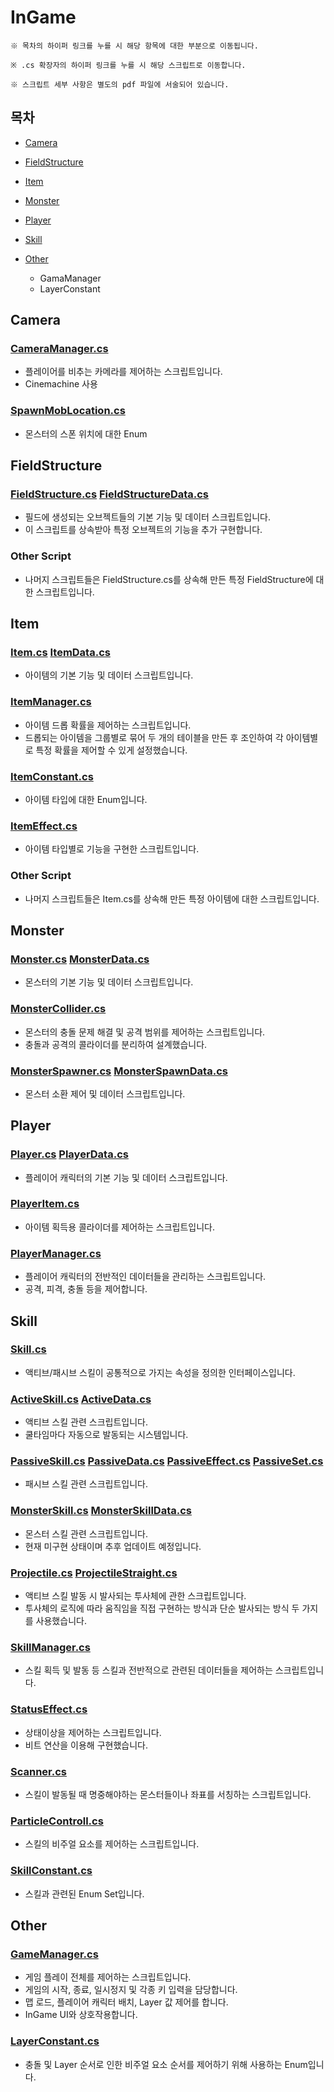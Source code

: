 # InGame
```
※ 목차의 하이퍼 링크를 누를 시 해당 항목에 대한 부분으로 이동됩니다.

※ .cs 확장자의 하이퍼 링크를 누를 시 해당 스크립트로 이동합니다.

※ 스크립트 세부 사항은 별도의 pdf 파일에 서술되어 있습니다.
```
## 목차
* [Camera](#camera)

* [FieldStructure](#fieldStructure)

* [Item](#item)

* [Monster](#monster)

* [Player](#player)

* [Skill](#skill)

* [Other](#other)
  * GamaManager
  * LayerConstant


## Camera
### [CameraManager.cs](https://github.com/TEN3T/Portfolio_MoonOfShadow_Client/blob/main/InGame/Camera/CameraManager.cs)
* 플레이어를 비추는 카메라를 제어하는 스크립트입니다.
* Cinemachine 사용

### [SpawnMobLocation.cs](https://github.com/TEN3T/Portfolio_MoonOfShadow_Client/blob/main/InGame/Camera/SpawnMobLocation.cs)
* 몬스터의 스폰 위치에 대한 Enum

## FieldStructure
### [FieldStructure.cs](https://github.com/TEN3T/Portfolio_MoonOfShadow_Client/blob/main/InGame/FieldStructure/FieldStructure.cs)  [FieldStructureData.cs](https://github.com/TEN3T/Portfolio_MoonOfShadow_Client/blob/main/InGame/FieldStructure/FieldStructureData.cs)
* 필드에 생성되는 오브젝트들의 기본 기능 및 데이터 스크립트입니다.
* 이 스크립트를 상속받아 특정 오브젝트의 기능을 추가 구현합니다.

### Other Script
* 나머지 스크립트들은 FieldStructure.cs를 상속해 만든 특정 FieldStructure에 대한 스크립트입니다.

## Item
### [Item.cs](https://github.com/TEN3T/Portfolio_MoonOfShadow_Client/blob/main/InGame/Item/Item.cs)  [ItemData.cs](https://github.com/TEN3T/Portfolio_MoonOfShadow_Client/blob/main/InGame/Item/ItemData.cs)
* 아이템의 기본 기능 및 데이터 스크립트입니다.

### [ItemManager.cs](https://github.com/TEN3T/Portfolio_MoonOfShadow_Client/blob/main/InGame/Item/ItemManager.cs)
* 아이템 드롭 확률을 제어하는 스크립트입니다.
* 드롭되는 아이템을 그룹별로 묶어 두 개의 테이블을 만든 후 조인하여 각 아이템별로 특정 확률을 제어할 수 있게 설정했습니다.

### [ItemConstant.cs](https://github.com/TEN3T/Portfolio_MoonOfShadow_Client/blob/main/InGame/Item/ItemConstant.cs)
* 아이템 타입에 대한 Enum입니다.

### [ItemEffect.cs](https://github.com/TEN3T/Portfolio_MoonOfShadow_Client/blob/main/InGame/Item/ItemEffect.cs)
* 아이템 타입별로 기능을 구현한 스크립트입니다.

### Other Script
* 나머지 스크립트들은 Item.cs를 상속해 만든 특정 아이템에 대한 스크립트입니다.

## Monster
### [Monster.cs](https://github.com/TEN3T/Portfolio_MoonOfShadow_Client/blob/main/InGame/Monster/Monster.cs)  [MonsterData.cs](https://github.com/TEN3T/Portfolio_MoonOfShadow_Client/blob/main/InGame/Monster/MonsterData.cs)
* 몬스터의 기본 기능 및 데이터 스크립트입니다.

### [MonsterCollider.cs](https://github.com/TEN3T/Portfolio_MoonOfShadow_Client/blob/main/InGame/Monster/MonsterCollider.cs)
* 몬스터의 충돌 문제 해결 및 공격 범위를 제어하는 스크립트입니다.
* 충돌과 공격의 콜라이더를 분리하여 설계했습니다.

### [MonsterSpawner.cs](https://github.com/TEN3T/Portfolio_MoonOfShadow_Client/blob/main/InGame/Monster/MonsterSpawner.cs)  [MonsterSpawnData.cs](https://github.com/TEN3T/Portfolio_MoonOfShadow_Client/blob/main/InGame/Monster/MonsterSpawnData.cs)
* 몬스터 소환 제어 및 데이터 스크립트입니다.

## Player
### [Player.cs](https://github.com/TEN3T/Portfolio_MoonOfShadow_Client/blob/main/InGame/Player/Player.cs)  [PlayerData.cs](https://github.com/TEN3T/Portfolio_MoonOfShadow_Client/blob/main/InGame/Player/PlayerData.cs)
* 플레이어 캐릭터의 기본 기능 및 데이터 스크립트입니다.

### [PlayerItem.cs](https://github.com/TEN3T/Portfolio_MoonOfShadow_Client/blob/main/InGame/Player/PlayerItem.cs)
* 아이템 획득용 콜라이더를 제어하는 스크립트입니다.

### [PlayerManager.cs](https://github.com/TEN3T/Portfolio_MoonOfShadow_Client/blob/main/InGame/Player/PlayerManager.cs)
* 플레이어 캐릭터의 전반적인 데이터들을 관리하는 스크립트입니다.
* 공격, 피격, 충돌 등을 제어합니다.

## Skill
### [Skill.cs](https://github.com/TEN3T/Portfolio_MoonOfShadow_Client/blob/main/InGame/Skill/Skill.cs)
* 액티브/패시브 스킬이 공통적으로 가지는 속성을 정의한 인터페이스입니다.

### [ActiveSkill.cs](https://github.com/TEN3T/Portfolio_MoonOfShadow_Client/blob/main/InGame/Skill/ActiveSkill.cs)  [ActiveData.cs](https://github.com/TEN3T/Portfolio_MoonOfShadow_Client/blob/main/InGame/Skill/ActiveData.cs)
* 액티브 스킬 관련 스크립트입니다.
* 쿨타임마다 자동으로 발동되는 시스템입니다.

### [PassiveSkill.cs](https://github.com/TEN3T/Portfolio_MoonOfShadow_Client/blob/main/InGame/Skill/PassiveSkill.cs)  [PassiveData.cs](https://github.com/TEN3T/Portfolio_MoonOfShadow_Client/blob/main/InGame/Skill/PassiveData.cs)  [PassiveEffect.cs](https://github.com/TEN3T/Portfolio_MoonOfShadow_Client/blob/main/InGame/Skill/PassiveEffect.cs)  [PassiveSet.cs](https://github.com/TEN3T/Portfolio_MoonOfShadow_Client/blob/main/InGame/Skill/PassiveSet.cs)
* 패시브 스킬 관련 스크립트입니다.

### [MonsterSkill.cs](https://github.com/TEN3T/Portfolio_MoonOfShadow_Client/blob/main/InGame/Skill/MonsterSkill.cs)  [MonsterSkillData.cs](https://github.com/TEN3T/Portfolio_MoonOfShadow_Client/blob/main/InGame/Skill/MonsterSkillData.cs)
* 몬스터 스킬 관련 스크립트입니다.
* 현재 미구현 상태이며 추후 업데이트 예정입니다.

### [Projectile.cs](https://github.com/TEN3T/Portfolio_MoonOfShadow_Client/blob/main/InGame/Skill/Projectile.cs)  [ProjectileStraight.cs](https://github.com/TEN3T/Portfolio_MoonOfShadow_Client/blob/main/InGame/Skill/ProjectileStraight.cs)
* 액티브 스킬 발동 시 발사되는 투사체에 관한 스크립트입니다.
* 투사체의 로직에 따라 움직임을 직접 구현하는 방식과 단순 발사되는 방식 두 가지를 사용했습니다.

### [SkillManager.cs](https://github.com/TEN3T/Portfolio_MoonOfShadow_Client/blob/main/InGame/Skill/SkillManager.cs)
* 스킬 획득 및 발동 등 스킬과 전반적으로 관련된 데이터들을 제어하는 스크립트입니다.

### [StatusEffect.cs](https://github.com/TEN3T/Portfolio_MoonOfShadow_Client/blob/main/InGame/Skill/StatusEffect.cs)
* 상태이상을 제어하는 스크립트입니다.
* 비트 연산을 이용해 구현했습니다.

### [Scanner.cs](https://github.com/TEN3T/Portfolio_MoonOfShadow_Client/blob/main/InGame/Skill/Scanner.cs)
* 스킬이 발동될 때 명중해야하는 몬스터들이나 좌표를 서칭하는 스크립트입니다.

### [ParticleControll.cs](https://github.com/TEN3T/Portfolio_MoonOfShadow_Client/blob/main/InGame/Skill/ParticleControll.cs)
* 스킬의 비주얼 요소를 제어하는 스크립트입니다.

### [SkillConstant.cs](https://github.com/TEN3T/Portfolio_MoonOfShadow_Client/blob/main/InGame/Skill/SkillConstant.cs)
* 스킬과 관련된 Enum Set입니다.

## Other
### [GameManager.cs](https://github.com/TEN3T/Portfolio_MoonOfShadow_Client/blob/main/InGame/GameManager.cs)
* 게임 플레이 전체를 제어하는 스크립트입니다.
* 게임의 시작, 종료, 일시정지 및 각종 키 입력을 담당합니다.
* 맵 로드, 플레이어 캐릭터 배치, Layer 값 제어를 합니다.
* InGame UI와 상호작용합니다.

### [LayerConstant.cs]()
* 충돌 및 Layer 순서로 인한 비주얼 요소 순서를 제어하기 위해 사용하는 Enum입니다.

